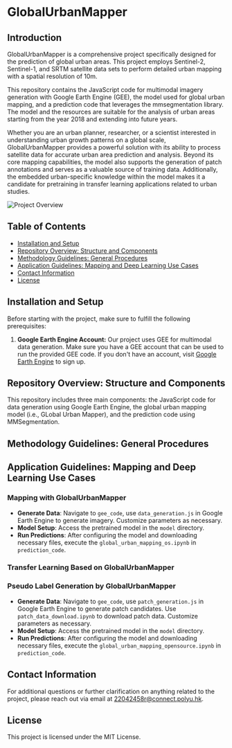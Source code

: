 # GlobalUrbanMapper

## Introduction

GlobalUrbanMapper is a comprehensive project specifically designed for the prediction of global urban areas. This project employs Sentinel-2, Sentinel-1, and SRTM satellite data sets to perform detailed urban mapping with a spatial resolution of 10m.

This repository contains the JavaScript code for multimodal imagery generation with Google Earth Engine (GEE), the model used for global urban mapping, and a prediction code that leverages the mmsegmentation library. The model and the resources are suitable for the analysis of urban areas starting from the year 2018 and extending into future years.

Whether you are an urban planner, researcher, or a scientist interested in understanding urban growth patterns on a global scale, GlobalUrbanMapper provides a powerful solution with its ability to process satellite data for accurate urban area prediction and analysis. Beyond its core mapping capabilities, the model also supports the generation of patch annotations and serves as a valuable source of training data. Additionally, the embedded urban-specific knowledge within the model makes it a candidate for pretraining in transfer learning applications related to urban studies. 

![Project Overview](GUM_snapshot_Suva.png)

## Table of Contents

- [Installation and Setup](#installation-and-setup)
- [Repository Overview: Structure and Components](#repository-overview-structure-and-components)
- [Methodology Guidelines: General Procedures](#methodology-guidelines-general-procedures)
- [Application Guidelines: Mapping and Deep Learning Use Cases](#application-guidelines-mapping-and-deep-learning-use-cases)
- [Contact Information](#contact-information)
- [License](#license)

## Installation and Setup
Before starting with the project, make sure to fulfill the following prerequisites:

1. **Google Earth Engine Account:** Our project uses GEE for multimodal data generation. Make sure you have a GEE account that can be used to run the provided GEE code. If you don't have an account, visit [Google Earth Engine](https://courses.spatialthoughts.com/gee-sign-up.html#non-commercial-users) to sign up.

## Repository Overview: Structure and Components
This repository includes three main components: the JavaScript code for data generation using Google Earth Engine, the global urban mapping model (i.e., GLobal Urban Mapper), and the prediction code using MMSegmentation.

## Methodology Guidelines: General Procedures

## Application Guidelines: Mapping and Deep Learning Use Cases
### Mapping with GlobalUrbanMapper
- **Generate Data**: Navigate to `gee_code`, use `data_generation.js` in Google Earth Engine to generate imagery. Customize parameters as necessary.
- **Model Setup**: Access the pretrained model in the `model` directory.
- **Run Predictions**: After configuring the model and downloading necessary files,  execute the `global_urban_mapping_os.ipynb` in `prediction_code`.

### Transfer Learning Based on GlobalUrbanMapper

### Pseudo Label Generation by GlobalUrbanMapper
- **Generate Data**: Navigate to `gee_code`, use `patch_generation.js` in Google Earth Engine to generate patch candidates. Use `patch_data_download.ipynb` to download patch data. Customize parameters as necessary.
- **Model Setup**: Access the pretrained model in the `model` directory.
- **Run Predictions**: After configuring the model and downloading necessary files,  execute the `global_urban_mapping_opensource.ipynb` in `prediction_code`.

## Contact Information
For additional questions or further clarification on anything related to the project, please reach out via email at [22042458r@connect.polyu.hk](mailto:22042458r@connect.polyu.hk).

## License
This project is licensed under the MIT License.
